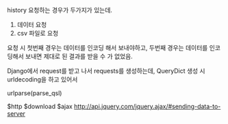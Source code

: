 history 요청하는 경우가 두가지가 있는데.
1. 데이터 요청
2. csv 파일로 요청 


요청 시 첫번째 경우는 데이터를 인코딩 해서 보내야하고, 두번째 경우는 데이터를 인코딩해서 보내면 제대로 된 결과를 받을 수 가 없었음.

Django에서 request를 받고 나서 requests를 생성하는데, 
QueryDict 생성 시 urldecoding을 하고 있어서 

urlparse(parse_qsl)


$http
$download
$ajax
http://api.jquery.com/jquery.ajax/#sending-data-to-server
